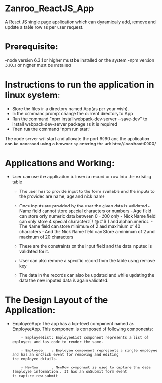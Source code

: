 # Zanroo_ReactJS_App
A React JS single page application which can dynamically add, remove and update a table row as per user request.

# Prerequisite:
-node version 6.3.1 or higher must be installed on the system
-npm version 3.10.3 or higher must be installed 

# Instructions to run the application in linux system:
- Store the files in a directory named App(as per your wish).
- In the command prompt change the current directory to App 
- Run the command "npm install webpack-dev-server --save-dev" to install webpack-dev-server package as it is required
- Then run the command "npm run start"

The node server will start and allocate the port 9090 and the application can be accessed using a browser by entering the
url: http://localhost:9090/

# Applications and Working:
- User can use the application to insert a record or row into the existing table
  - The user has to provide input to the form available and the inputs to the provided are name, age and nick name
  - Once inputs are provided by the user the given data is validated
               - Name field cannot store special characters or numbers
               - Age field can store only numeric data between 0 - 200 only
               - Nick Name field can only store 4 special characters[ ! @ # $ ] and alphanumerics.
               - The Name field can store minimum of 2 and maximium of 40 characters
               - And the Nick Name field can Store a minimum of 2 and maximum of 20 characters
    
  - These are the constraints on the input field and the data inputed is validated for it.
  - User can also remove a specific record from the table using remove key
  - The data in the records can also be updated and while updating the data the new inputed data is again validated.
  
# The Design Layout of the Application:
- EmployeeApp: The app has a top-level component named as EmployeeApp. This component is composed of following components:
               
          - EmployeeList: EmployeeList component represents a list of employees and has code to render the same.

          - Employee    : Employee component represents a single employee and has an onClick event for removing and editing                             the employee details.

          - NewRow      : NewRow component is used to capture the data (employee information). It has an onSubmit form event                           to capture row submit.

           
